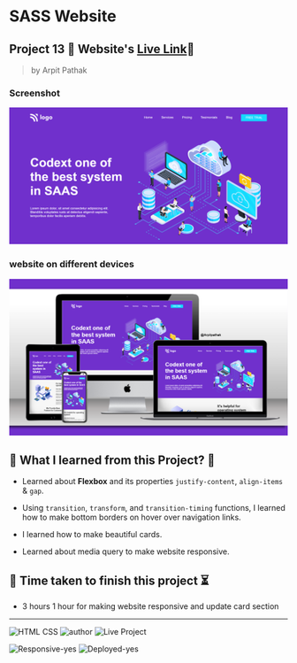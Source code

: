 # SASS Website

## Project 13 🚀 Website's [Live Link](https://software-as-a-service.netlify.app/)🔗


>by Arpit Pathak

### Screenshot

![project 13 screenshot](./ScreenShots/desktop%2013.png)

### website on different devices

![website on different devices](./screenshots/13mockup.png)

## 📌 What I learned from this Project? 📝

- Learned about **Flexbox** and its properties `justify-content`, `align-items` & `gap`.

- Using `transition`, `transform`, and `transition-timing` functions, I learned how to make bottom borders on hover over navigation links.
- I learned how to make beautiful cards.
- Learned about media query to make website responsive.

## 📌 Time taken to finish this project ⏳
- 3 hours 1 hour for making website responsive and update card section
---
![HTML CSS](https://img.shields.io/badge/HTML-CSS-orange)
![author](https://img.shields.io/badge/Author-Arpit--Pathak-blue)
![Live Project](https://img.shields.io/badge/Live--Project-13-green)

![Responsive-yes](https://img.shields.io/badge/Responsive-yes-ecff19)
![Deployed-yes](https://img.shields.io/badge/Deployed-yes-38B2AC)